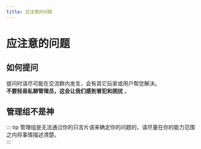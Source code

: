 ```yaml
---
title: 应注意的问题
---
```

# 应注意的问题


## 如何提问
提问时请尽可能在交流群内发言，会有其它玩家或用户帮您解决。  
**不要轻易私聊管理员，这会让我们感到冒犯和困扰** 。

## 管理组不是神

::: tip 管理组是无法通过你的只言片语来确定你的问题的，请尽量在你的能力范围之内将事情描述清楚。  
:::
